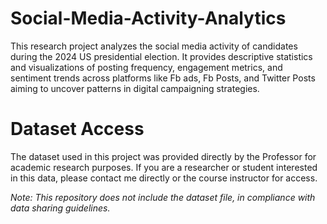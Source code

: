 # Social-Media-Activity-Analytics
This research project analyzes the social media activity of candidates during the 2024 US presidential election. It provides descriptive statistics and visualizations of posting frequency, engagement metrics, and sentiment trends across platforms like Fb ads, Fb Posts, and Twitter Posts aiming to uncover patterns in digital campaigning strategies.

# Dataset Access

The dataset used in this project was provided directly by the Professor for academic research purposes.
If you are a researcher or student interested in this data, please contact me directly or the course instructor for access.

*Note: This repository does not include the dataset file, in compliance with data sharing guidelines.*
